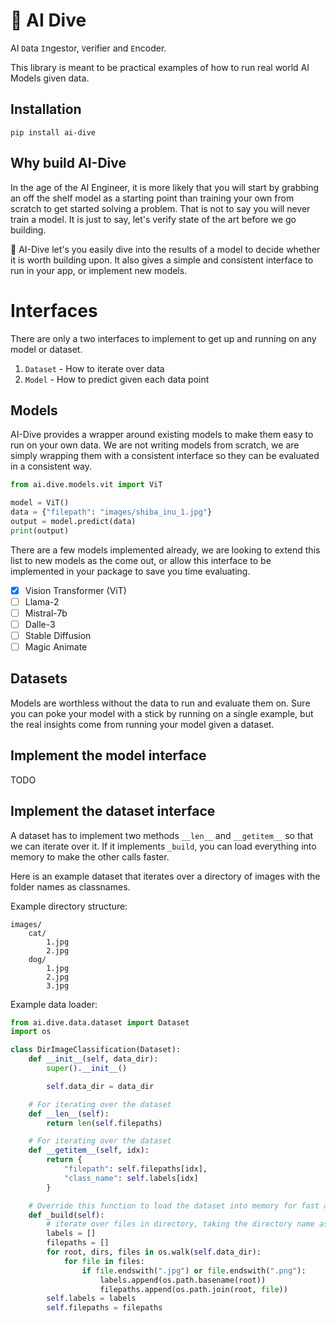 # 🤿 AI Dive

AI `D`ata `I`ngestor, `V`erifier and `E`ncoder.

This library is meant to be practical examples of how to run real world AI Models given data.

## Installation

```
pip install ai-dive
```

## Why build AI-Dive

In the age of the AI Engineer, it is more likely that you will start by grabbing an off the shelf model as a starting point than training your own from scratch to get started solving a problem. That is not to say you will never train a model. It is just to say, let's verify state of the art before we go building.

🤿 AI-Dive let's you easily dive into the results of a model to decide whether it is worth building upon. It also gives a simple and consistent interface to run in your app, or implement new models.

# Interfaces

There are only a two interfaces to implement to get up and running on any model or dataset.

1) `Dataset` - How to iterate over data
2) `Model` - How to predict given each data point

## Models

AI-Dive provides a wrapper around existing models to make them easy to run on your own data. We are not writing models from scratch, we are simply wrapping them with a consistent interface so they can be evaluated in a consistent way.

```python
from ai.dive.models.vit import ViT

model = ViT()
data = {"filepath": "images/shiba_inu_1.jpg"}
output = model.predict(data)
print(output)
```

There are a few models implemented already, we are looking to extend this list to new models as the come out, or allow this interface to be implemented in your package to save you time evaluating.

* [x] Vision Transformer (ViT)
* [ ] Llama-2
* [ ] Mistral-7b
* [ ] Dalle-3
* [ ] Stable Diffusion
* [ ] Magic Animate

## Datasets

Models are worthless without the data to run and evaluate them on. Sure you can poke your model with a stick by running on a single example, but the real insights come from running your model given a dataset.


## Implement the model interface

TODO

## Implement the dataset interface

A dataset has to implement two methods `__len__` and `__getitem__` so that we can iterate over it. If it implements `_build`, you can load everything into memory to make the other calls faster.

Here is an example dataset that iterates over a directory of images with the folder names as classnames.

Example directory structure:

```
images/
    cat/
        1.jpg
        2.jpg
    dog/
        1.jpg
        2.jpg
        3.jpg
```

Example data loader:

```python
from ai.dive.data.dataset import Dataset
import os

class DirImageClassification(Dataset):
    def __init__(self, data_dir):
        super().__init__()

        self.data_dir = data_dir

    # For iterating over the dataset
    def __len__(self):
        return len(self.filepaths)

    # For iterating over the dataset
    def __getitem__(self, idx):
        return {
            "filepath": self.filepaths[idx],
            "class_name": self.labels[idx]
        }

    # Override this function to load the dataset into memory for fast access
    def _build(self):
        # iterate over files in directory, taking the directory name as the label
        labels = []
        filepaths = []
        for root, dirs, files in os.walk(self.data_dir):
            for file in files:
                if file.endswith(".jpg") or file.endswith(".png"):
                    labels.append(os.path.basename(root))
                    filepaths.append(os.path.join(root, file))
        self.labels = labels
        self.filepaths = filepaths
```

